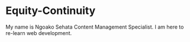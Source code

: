 # Equity-Continuity
My name is Ngoako Sehata Content Management Specialist.
I am here to re-learn web development.
